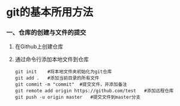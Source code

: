 # git的基本所用方法

### 一、仓库的创建与文件的提交

1. 在Github上创建仓库

2. 通过命令行添加本地文件到仓库

   ```
   git init    #将本地文件夹初始化为git仓库
   git add .   #添加当前目录的所有文件
   git commit -m "commit"  #提交文件，并添加备注
   git remote add origin https://github.com/test   #添加远程仓库
   git push -u origin master   #提交文件到master分支
   ```
   


